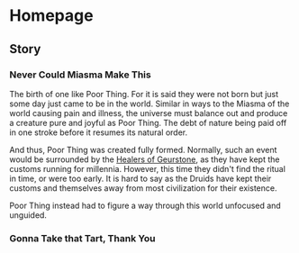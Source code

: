 # Homepage

## Story

### Never Could Miasma Make This

The birth of one like Poor Thing. For it is said they were not born but just some day just came to be in the world. Similar in ways to the Miasma of the world causing pain and illness, the universe must balance out and produce a creature pure and joyful as Poor Thing. The debt of nature being paid off in one stroke before it resumes its natural order.

And thus, Poor Thing was created fully formed. Normally, such an event would be surrounded by the [Healers of Geurstone](Factions.md#healers-of-geurstone), as they have kept the customs running for millennia. However, this time they didn't find the ritual in time, or were too early. It is hard to say as the Druids have kept their customs and themselves away from most civilization for their existence.

Poor Thing instead had to figure a way through this world unfocused and unguided.

### Gonna Take that Tart, Thank You

<!--### Give

### You

### Up-->


